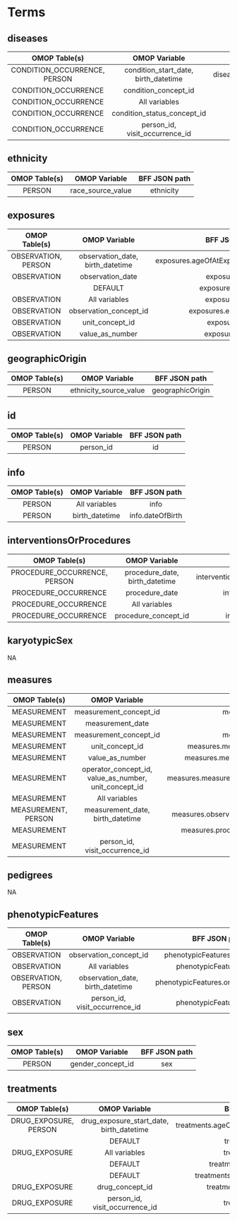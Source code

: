 # Terms

## diseases
|  OMOP Table(s)                                              | OMOP Variable                                              | BFF JSON path                                               |
|  :---:                                                      | :---:                                                      | :---:                                                       |
|  CONDITION_OCCURRENCE, PERSON                               | condition_start_date, birth_datetime                       | diseases.ageOfOnset.iso8601duration                         |
|  CONDITION_OCCURRENCE                                       | condition_concept_id                                       | diseases.diseaseCode                                        |
|  CONDITION_OCCURRENCE                                       | All variables                                              | diseases._info                                              |
|  CONDITION_OCCURRENCE                                       | condition_status_concept_id                                | diseases.stage                                              |
|  CONDITION_OCCURRENCE                                       | person_id, visit_occurrence_id                             | diseases._visit                                             |

## ethnicity
|  OMOP Table(s)                                              | OMOP Variable                                              | BFF JSON path                                               |
|  :---:                                                      | :---:                                                      | :---:                                                       |
|  PERSON                                                     | race_source_value                                          | ethnicity                                                   |

## exposures
|  OMOP Table(s)                                              | OMOP Variable                                              | BFF JSON path                                               |
|  :---:                                                      | :---:                                                      | :---:                                                       |
|  OBSERVATION, PERSON                                        | observation_date, birth_datetime                           | exposures.ageOfAtExposure.iso8601duration                   |
|  OBSERVATION                                                | observation_date                                           | exposures.date                                              |
|                                                             | DEFAULT                                                    | exposures.duration                                          |
|  OBSERVATION                                                | All variables                                              | exposures._info                                             |
|  OBSERVATION                                                | observation_concept_id                                     | exposures.exposureCode                                      |
|  OBSERVATION                                                | unit_concept_id                                            | exposures.unit                                              |
|  OBSERVATION                                                | value_as_number                                            | exposures.value                                             |

## geographicOrigin
|  OMOP Table(s)                                              | OMOP Variable                                              | BFF JSON path                                               |
|  :---:                                                      | :---:                                                      | :---:                                                       |
|  PERSON                                                     | ethnicity_source_value                                     | geographicOrigin                                            |

## id
|  OMOP Table(s)                                              | OMOP Variable                                              | BFF JSON path                                               |
|  :---:                                                      | :---:                                                      | :---:                                                       |
|  PERSON                                                     | person_id                                                  | id                                                          |

## info
|  OMOP Table(s)                                              | OMOP Variable                                              | BFF JSON path                                               |
|  :---:                                                      | :---:                                                      | :---:                                                       |
|  PERSON                                                     | All variables                                              | info                                                        |
|  PERSON                                                     | birth_datetime                                             | info.dateOfBirth                                            |

## interventionsOrProcedures
|  OMOP Table(s)                                              | OMOP Variable                                              | BFF JSON path                                               |
|  :---:                                                      | :---:                                                      | :---:                                                       |
|  PROCEDURE_OCCURRENCE, PERSON                               | procedure_date, birth_datetime                             | interventionsOrProcedures.ageAtProcedure.iso8601duration    |
|  PROCEDURE_OCCURRENCE                                       | procedure_date                                             | interventionsOrProcedures.dateOfProcedure                   |
|  PROCEDURE_OCCURRENCE                                       | All variables                                              | interventionsOrProcedures._info                             |
|  PROCEDURE_OCCURRENCE                                       | procedure_concept_id                                       | interventionsOrProcedures.procedureCode                     |

## karyotypicSex
NA

## measures
|  OMOP Table(s)                                              | OMOP Variable                                              | BFF JSON path                                               |
|  :---:                                                      | :---:                                                      | :---:                                                       |
|  MEASUREMENT                                                | measurement_concept_id                                     | measures.assayCode                                          |
|  MEASUREMENT                                                | measurement_date                                           | measures.date                                               |
|  MEASUREMENT                                                | measurement_concept_id                                     | measures.assayCode                                          |
|  MEASUREMENT                                                | unit_concept_id                                            | measures.measurementValue.quantity.unit                     |
|  MEASUREMENT                                                | value_as_number                                            | measures.measurementValue.quantity.value                    |
|  MEASUREMENT                                                | operator_concept_id, value_as_number, unit_concept_id      | measures.measurementValue.quantity.referenceRange           |
|  MEASUREMENT                                                | All variables                                              | measures._info                                              |
|  MEASUREMENT, PERSON                                        | measurement_date, birth_datetime                           | measures.observationMoment.age.iso8601duration              |
|  MEASUREMENT                                                |                                                            | measures.procedure (= measures.assayCode)                   |
|  MEASUREMENT                                                | person_id, visit_occurrence_id                             | diseases._visit                                             |

## pedigrees
NA

## phenotypicFeatures
|  OMOP Table(s)                                              | OMOP Variable                                              | BFF JSON path                                               |
|  :---:                                                      | :---:                                                      | :---:                                                       |
|  OBSERVATION                                                | observation_concept_id                                     | phenotypicFeatures.featureType                              |
|  OBSERVATION                                                | All variables                                              | phenotypicFeatures._info                                    |
|  OBSERVATION, PERSON                                        | observation_date, birth_datetime                           | phenotypicFeatures.onset.isoduration                        |
|  OBSERVATION                                                | person_id, visit_occurrence_id                             | phenotypicFeatures._visit                                   |

## sex
|  OMOP Table(s)                                              | OMOP Variable                                              | BFF JSON path                                               |
|  :---:                                                      | :---:                                                      | :---:                                                       |
|  PERSON                                                     | gender_concept_id                                          | sex                                                         |

## treatments
|  OMOP Table(s)                                              | OMOP Variable                                              | BFF JSON path                                               |
|  :---:                                                      | :---:                                                      | :---:                                                       |
|  DRUG_EXPOSURE, PERSON                                      | drug_exposure_start_date, birth_datetime                   | treatments.ageOfOnset.age.iso8601duration                   |
|                                                             | DEFAULT                                                    | treatments.date                                             |
|  DRUG_EXPOSURE                                              | All variables                                              | treatments._info                                            |
|                                                             | DEFAULT                                                    | treatments.doseIntervals                                    |
|                                                             | DEFAULT                                                    | treatments.routeOfAdministration                            |
|  DRUG_EXPOSURE                                              | drug_concept_id                                            | treatments.treatmentCode                                    |
|  DRUG_EXPOSURE                                              | person_id, visit_occurrence_id                             | treatments._visit                                           |
